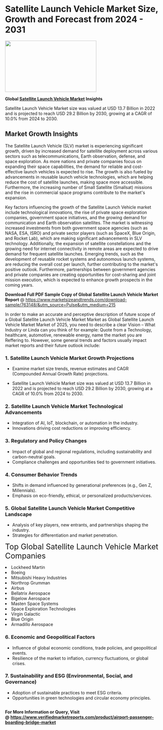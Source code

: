 <H1>Satellite Launch Vehicle Market Size, Growth and Forecast from 2024 - 2031</H1><img class="aligncenter size-medium wp-image-584254" src="https://thirdeyenews.in/wp-content/uploads/2024/09/Global-Market-Research-300x168.jpeg" alt="" width="300" height="168" /><p><strong>Global&nbsp;<a href="https://www.marketsizeandtrends.com/download-sample/763148/&amp;utm_source=Pulse&amp;utm_medium=215">Satellite Launch Vehicle Market</a> Insights</strong></p><p>Satellite Launch Vehicle Market size was valued at USD 13.7 Billion in 2022 and is projected to reach USD 29.2 Billion by 2030, growing at a CAGR of 10.0% from 2024 to 2030.</p><p><h2>Market Growth Insights</h2> <p>The Satellite Launch Vehicle (SLV) market is experiencing significant growth, driven by increased demand for satellite deployment across various sectors such as telecommunications, Earth observation, defense, and space exploration. As more nations and private companies focus on expanding their space capabilities, the demand for reliable and cost-effective launch vehicles is expected to rise. The growth is also fueled by advancements in reusable launch vehicle technologies, which are helping reduce the cost of satellite launches, making space more accessible. Furthermore, the increasing number of Small Satellite (Smallsat) missions and the rise in commercial space programs contribute to the market's expansion.</p> <p></p> <p>Key factors influencing the growth of the Satellite Launch Vehicle market include technological innovations, the rise of private space exploration companies, government space initiatives, and the growing demand for communication and Earth observation satellites. The market is witnessing increased investments from both government space agencies (such as NASA, ESA, ISRO) and private sector players (such as SpaceX, Blue Origin, and Rocket Lab), which are making significant advancements in SLV technology. Additionally, the expansion of satellite constellations and the growing need for internet connectivity in remote areas are expected to drive demand for frequent satellite launches. Emerging trends, such as the development of reusable rocket systems and autonomous launch systems, are reducing the overall cost per launch, further contributing to the market's positive outlook. Furthermore, partnerships between government agencies and private companies are creating opportunities for cost-sharing and joint mission execution, which is expected to enhance growth prospects in the coming years.</p> <p></p><p><span class=""><strong>Download Full PDF Sample Copy of Global Satellite Launch Vehicle Market Report</strong> @ <a href="https://www.marketsizeandtrends.com/download-sample/763148/&amp;utm_source=Pulse&amp;utm_medium=215" target="_blank">https://www.marketsizeandtrends.com/download-sample/763148/&amp;utm_source=Pulse&amp;utm_medium=215</a></span></p><p>In order to make an accurate and perceptive description of future scope of a Global&nbsp;Satellite Launch Vehicle Market Market as Global&nbsp;Satellite Launch Vehicle Market Market of 2025, you need to describe a clear Vision &ndash; What Industry or Linda can you think of for example: Quote from a Technology, healthcare, automotive, renewable energy, name the market you are Reffering to. However, some general trends and factors usually impact market reports and their future outlook include:</p><h3>1.&nbsp;<strong>Satellite Launch Vehicle Market Growth Projections</strong></h3><ul><li>Examine market size trends, revenue estimates and CAGR (Compounded Annual Growth Rate) projections.</li><li><p>Satellite Launch Vehicle Market size was valued at USD 13.7 Billion in 2022 and is projected to reach USD 29.2 Billion by 2030, growing at a CAGR of 10.0% from 2024 to 2030.</p></li></ul><h3>2.&nbsp;<strong>Satellite Launch Vehicle Market Technological Advancements</strong></h3><ul><li>Integration of AI, IoT, blockchain, or automation in the industry.</li><li>Innovations driving cost reductions or improving efficiency.</li></ul><h3>3.&nbsp;<strong>Regulatory and Policy Changes</strong></h3><ul><li>Impact of global and regional regulations, including sustainability and carbon-neutral goals.</li><li>Compliance challenges and opportunities tied to government initiatives.</li></ul><h3>4.&nbsp;<strong>Consumer Behavior Trends</strong></h3><ul><li>Shifts in demand influenced by generational preferences (e.g., Gen Z, Millennials).</li><li>Emphasis on eco-friendly, ethical, or personalized products/services.</li></ul><h3>5.&nbsp;<strong>Global Satellite Launch Vehicle Market Competitive Landscape</strong></h3><ul><li>Analysis of key players, new entrants, and partnerships shaping the industry.</li><li>Strategies for differentiation and market penetration.</li></ul><p data-pm-slice="1 1 []"><span style="color: inherit; font-family: inherit; font-size: 25px;">Top Global Satellite Launch Vehicle Market Companies</span></p><div class="" data-test-id=""><p><li>Lockheed Martin</li><li> Boeing</li><li> Mitsubishi Heavy Industries</li><li> Northrop Grumman</li><li> Airbus</li><li> Bellatrix Aerospace</li><li> Bigelow Aerospace</li><li> Masten Space Systems</li><li> Space Exploration Technologies</li><li> Virgin Galactic</li><li> Blue Origin</li><li> Armadillo Aerospace</li></p></div><h3>6.&nbsp;<strong>Economic and Geopolitical Factors</strong></h3><ul><li>Influence of global economic conditions, trade policies, and geopolitical events.</li><li>Resilience of the market to inflation, currency fluctuations, or global crises.</li></ul><h3>7.&nbsp;<strong>Sustainability and ESG (Environmental, Social, and Governance)</strong></h3><ul><li>Adoption of sustainable practices to meet ESG criteria.</li><li>Opportunities in green technologies and circular economy principles.</li></ul><h2><strong style="font-size: 14px;">For More Information or Query, Visit @&nbsp;</strong><a style="background-color: #ffffff; font-size: 14px;" href="https://www.marketsizeandtrends.com/report/satellite-launch-vehicle-market/" target="_blank">https://www.verifiedmarketreports.com/product/airport-passenger-boarding-bridge-market</a></h2>
